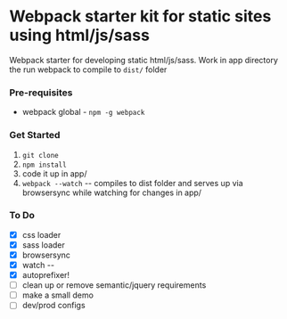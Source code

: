 # Webpack starter kit for static sites using html/js/sass

Webpack starter for developing static html/js/sass. Work in app directory the run webpack to compile to `dist/` folder


### Pre-requisites
* webpack global - `npm -g webpack`

### Get Started


1. `git clone`
2. `npm install`
3. code it up in app/
3. `webpack --watch` -- compiles to dist folder and serves up via browsersync while watching for changes in app/


### To Do
* [x] css loader
* [x] sass loader
* [x] browsersync
* [x] watch --
* [x] autoprefixer!
* [ ] clean up or remove semantic/jquery requirements
* [ ] make a small demo
* [ ] dev/prod configs
